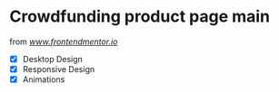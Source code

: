 # Crowdfunding product page main

from *www.frontendmentor.io*

- [x] Desktop Design
- [x] Responsive Design
- [x] Animations
